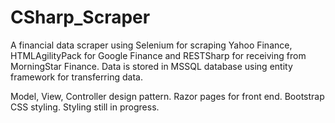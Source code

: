 # CSharp_Scraper
 
A financial data scraper using Selenium for scraping Yahoo Finance, HTMLAgilityPack for Google Finance and RESTSharp for receiving from MorningStar Finance. Data is stored in MSSQL database using entity framework for transferring data.

Model, View, Controller design pattern. Razor pages for front end. Bootstrap CSS styling. Styling still in progress.
